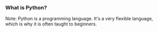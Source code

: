 ### What is Python?




Note:
Python is a programming language. It's a very flexible language, which is why it is often taught to beginners.